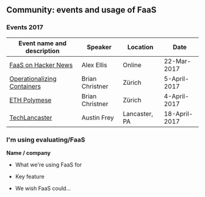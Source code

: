 ## Community: events and usage of FaaS

### Events 2017

| Event name and description                                          | Speaker      | Location | Date        |
|---------------------------------------------------------------------|--------------|----------|-------------|
| [FaaS on Hacker News](https://news.ycombinator.com/item?id=13920588)| Alex Ellis   | Online   | 22-Mar-2017 |
| [Operationalizing Containers](http://www.rackspace-inform.eu/dispatcher/action?wlmsac=t1ejSDdh1hygBurJJANV)| Brian Christner   | Zürich   | 5-April-2017 |
| [ETH Polymese](https://www.polymesse.ch/current-presentations.html)| Brian Christner   | Zürich   | 4-April-2017 |
| [TechLancaster](http://techlancaster.com/meetup)| Austin Frey | Lancaster, PA | 18-April-2017 |


### I'm using evaluating/FaaS

**Name / company**

* What we're using FaaS for

* Key feature

* We wish FaaS could...

